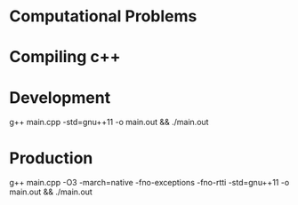 # Computational Problems

# Compiling c++

# Development
g++ main.cpp -std=gnu++11 -o main.out && ./main.out

# Production
g++ main.cpp -O3 -march=native -fno-exceptions -fno-rtti -std=gnu++11 -o main.out && ./main.out
